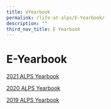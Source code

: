 ```yaml
---
title: eYearbook
permalink: /life-at-alps/E-Yearbook/
description: ""
third_nav_title: E Yearbook
---
```



# **E-Yearbook**



[2021 ALPS Yearbook](https://online.fliphtml5.com/xsroz/qyez/)

  

[2020 ALPS Yearbook](https://online.fliphtml5.com/neuud/wrvc/)  
  
  

[2019 ALPS Yearbook](https://issuu.com/syedisk/docs/2019_alps_yearbook)